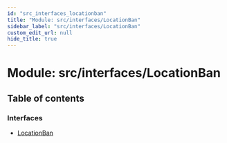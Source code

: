 ```yaml
---
id: "src_interfaces_locationban"
title: "Module: src/interfaces/LocationBan"
sidebar_label: "src/interfaces/LocationBan"
custom_edit_url: null
hide_title: true
---
```


# Module: src/interfaces/LocationBan

## Table of contents

### Interfaces

- [LocationBan](../interfaces/src_interfaces_locationban.locationban.md)
